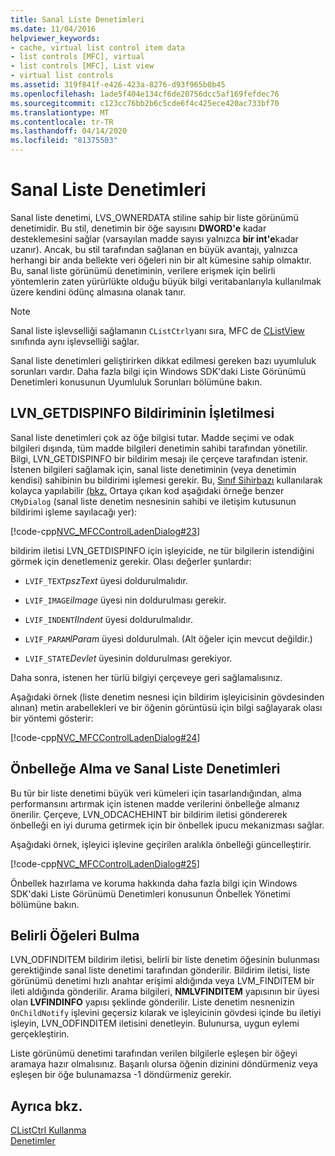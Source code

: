 ```yaml
---
title: Sanal Liste Denetimleri
ms.date: 11/04/2016
helpviewer_keywords:
- cache, virtual list control item data
- list controls [MFC], virtual
- list controls [MFC], List view
- virtual list controls
ms.assetid: 319f841f-e426-423a-8276-d93f965b0b45
ms.openlocfilehash: 1ade5f404e134cf6de20756dcc5af169fefdec76
ms.sourcegitcommit: c123cc76bb2b6c5cde6f4c425ece420ac733bf70
ms.translationtype: MT
ms.contentlocale: tr-TR
ms.lasthandoff: 04/14/2020
ms.locfileid: "81375503"
---
```

# <a name="virtual-list-controls"></a>Sanal Liste Denetimleri

Sanal liste denetimi, LVS_OWNERDATA stiline sahip bir liste görünümü denetimidir. Bu stil, denetimin bir öğe sayısını **DWORD'e** kadar desteklemesini sağlar (varsayılan madde sayısı yalnızca **bir int'e**kadar uzanır). Ancak, bu stil tarafından sağlanan en büyük avantajı, yalnızca herhangi bir anda bellekte veri öğeleri nin bir alt kümesine sahip olmaktır. Bu, sanal liste görünümü denetiminin, verilere erişmek için belirli yöntemlerin zaten yürürlükte olduğu büyük bilgi veritabanlarıyla kullanılmak üzere kendini ödünç almasına olanak tanır.

> [!NOTE]
> Sanal liste işlevselliği sağlamanın `CListCtrl`yanı sıra, MFC de [CListView](../mfc/reference/clistview-class.md) sınıfında aynı işlevselliği sağlar.

Sanal liste denetimleri geliştirirken dikkat edilmesi gereken bazı uyumluluk sorunları vardır. Daha fazla bilgi için Windows SDK'daki Liste Görünümü Denetimleri konusunun Uyumluluk Sorunları bölümüne bakın.

## <a name="handling-the-lvn_getdispinfo-notification"></a>LVN_GETDISPINFO Bildiriminin İşletilmesi

Sanal liste denetimleri çok az öğe bilgisi tutar. Madde seçimi ve odak bilgileri dışında, tüm madde bilgileri denetimin sahibi tarafından yönetilir. Bilgi, LVN_GETDISPINFO bir bildirim mesajı ile çerçeve tarafından istenir. İstenen bilgileri sağlamak için, sanal liste denetiminin (veya denetimin kendisi) sahibinin bu bildirimi işlemesi gerekir. Bu, [Sınıf Sihirbazı](reference/mfc-class-wizard.md) kullanılarak kolayca yapılabilir [(bkz.](../mfc/reference/mapping-messages-to-functions.md) Ortaya çıkan kod aşağıdaki örneğe benzer `CMyDialog` (sanal liste denetim nesnesinin sahibi ve iletişim kutusunun bildirimi işleme sayılacağı yer):

[!code-cpp[NVC_MFCControlLadenDialog#23](../mfc/codesnippet/cpp/virtual-list-controls_1.cpp)]

bildirim iletisi LVN_GETDISPINFO için işleyicide, ne tür bilgilerin istendiğini görmek için denetlemeniz gerekir. Olası değerler şunlardır:

- `LVIF_TEXT`*pszText* üyesi doldurulmalıdır.

- `LVIF_IMAGE`*iImage* üyesi nin doldurulması gerekir.

- `LVIF_INDENT`*IIndent* üyesi doldurulmalıdır.

- `LVIF_PARAM`*lParam* üyesi doldurulmalı. (Alt öğeler için mevcut değildir.)

- `LVIF_STATE`*Devlet* üyesinin doldurulması gerekiyor.

Daha sonra, istenen her türlü bilgiyi çerçeveye geri sağlamalısınız.

Aşağıdaki örnek (liste denetim nesnesi için bildirim işleyicisinin gövdesinden alınan) metin arabellekleri ve bir öğenin görüntüsü için bilgi sağlayarak olası bir yöntemi gösterir:

[!code-cpp[NVC_MFCControlLadenDialog#24](../mfc/codesnippet/cpp/virtual-list-controls_2.cpp)]

## <a name="caching-and-virtual-list-controls"></a>Önbelleğe Alma ve Sanal Liste Denetimleri

Bu tür bir liste denetimi büyük veri kümeleri için tasarlandığından, alma performansını artırmak için istenen madde verilerini önbelleğe almanız önerilir. Çerçeve, LVN_ODCACHEHINT bir bildirim iletisi göndererek önbelleği en iyi duruma getirmek için bir önbellek ipucu mekanizması sağlar.

Aşağıdaki örnek, işleyici işlevine geçirilen aralıkla önbelleği güncelleştirir.

[!code-cpp[NVC_MFCControlLadenDialog#25](../mfc/codesnippet/cpp/virtual-list-controls_3.cpp)]

Önbellek hazırlama ve koruma hakkında daha fazla bilgi için Windows SDK'daki Liste Görünümü Denetimleri konusunun Önbellek Yönetimi bölümüne bakın.

## <a name="finding-specific-items"></a>Belirli Öğeleri Bulma

LVN_ODFINDITEM bildirim iletisi, belirli bir liste denetim öğesinin bulunması gerektiğinde sanal liste denetimi tarafından gönderilir. Bildirim iletisi, liste görünümü denetimi hızlı anahtar erişimi aldığında veya LVM_FINDITEM bir ileti aldığında gönderilir. Arama bilgileri, **NMLVFINDITEM** yapısının bir üyesi olan **LVFINDINFO** yapısı şeklinde gönderilir. Liste denetim nesnenizin `OnChildNotify` işlevini geçersiz kılarak ve işleyicinin gövdesi içinde bu iletiyi işleyin, LVN_ODFINDITEM iletisini denetleyin. Bulunursa, uygun eylemi gerçekleştirin.

Liste görünümü denetimi tarafından verilen bilgilerle eşleşen bir öğeyi aramaya hazır olmalısınız. Başarılı olursa öğenin dizinini döndürmeniz veya eşleşen bir öğe bulunamazsa -1 döndürmeniz gerekir.

## <a name="see-also"></a>Ayrıca bkz.

[CListCtrl Kullanma](../mfc/using-clistctrl.md)<br/>
[Denetimler](../mfc/controls-mfc.md)
